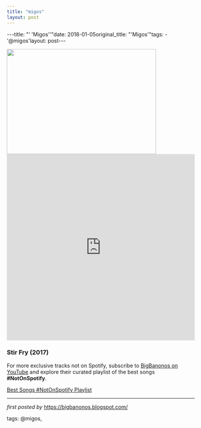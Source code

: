 ```yaml
---
title: "migos"
layout: post
---
```

---title: "' 'Migos''"date: 2018-01-05original_title: "'Migos'"tags:  - '@migos'layout: post---<br /><div class="separator" ><a href="https://upload.wikimedia.org/wikipedia/commons/5/5b/Migos_Veld_festival_2017.jpg" imageanchor="1"><img border="0" data-original-height="567" data-original-width="800" height="282" src="https://upload.wikimedia.org/wikipedia/commons/5/5b/Migos_Veld_festival_2017.jpg" width="400" /></a></div><iframe allow="encrypted-media" allowfullscreen="" frameborder="0" gesture="media" height="500px" src="https://www.youtube.com/embed/videoseries?list=PLtuNtuTatqI2kCTl8wwc7NXVPHGfbfG5a" width="100%"></iframe><br /><h3>Stir Fry (2017)</h3><!--Subscribe and Playlist Links--><div>    <p>For more exclusive tracks not on Spotify, subscribe to <a href="https://www.youtube.com/@BigBanonos" target="_blank">BigBanonos on YouTube</a> and explore their curated playlist of the best songs <strong>#NotOnSpotify</strong>.</p>    <p><a href="https://www.youtube.com/playlist?list=PLtuNtuTatqI0kFahUCbtbfenC_ET5O_tr" target="_blank">Best Songs #NotOnSpotify Playlist<br /></a></p></div><hr /><p><em>first posted by</em> <a href="https://bigbanonos.blogspot.com/" rel="noopener" target="_new">https://bigbanonos.blogspot.com/</a></p><p>tags: @migos,</p>